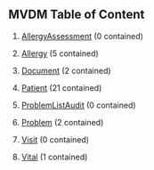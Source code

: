 ## MVDM Table of Content

1. [AllergyAssessment](AllergyAssessment.md) (0 contained)

2. [Allergy](Allergy.md) (5 contained)

3. [Document](Document.md) (2 contained)

4. [Patient](Patient.md) (21 contained)

5. [ProblemListAudit](ProblemListAudit.md) (0 contained)

6. [Problem](Problem.md) (2 contained)

7. [Visit](Visit.md) (0 contained)

8. [Vital](Vital.md) (1 contained)

